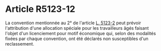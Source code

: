 # Article R5123-12

  
La convention mentionnée au 2° de l'article [L. 5123-2][1] peut prévoir l'attribution d'une allocation spéciale pour les travailleurs âgés faisant l'objet d'un licenciement pour motif économique qui, selon des modalités fixées par chaque convention, ont été déclarés non susceptibles d'un reclassement.

 [1]: /affichCodeArticle.do?cidTexte=LEGITEXT000006072050&idArticle=LEGIARTI000018494334&dateTexte=&categorieLien=cid